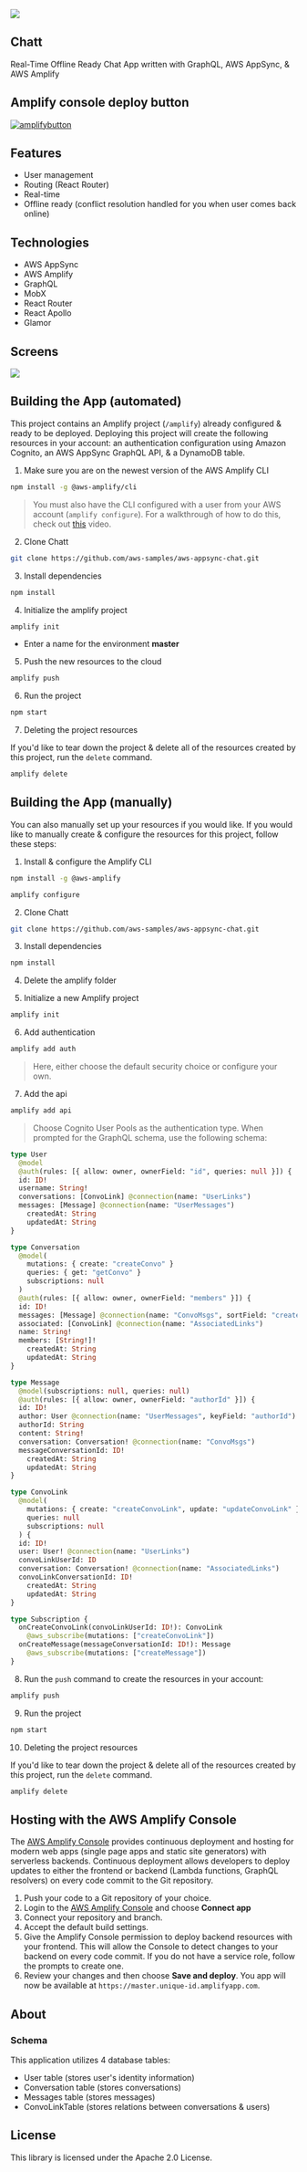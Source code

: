![](src/assets/hero1.jpg)

## Chatt

Real-Time Offline Ready Chat App written with GraphQL, AWS AppSync, & AWS Amplify

## Amplify console deploy button 

[![amplifybutton](https://oneclick.amplifyapp.com/button.svg)](https://console.aws.amazon.com/amplify/home#/deploy?repo=https://github.com/LincolnHedgehog/repository)


## Features

- User management
- Routing (React Router)
- Real-time
- Offline ready (conflict resolution handled for you when user comes back online)

## Technologies

- AWS AppSync
- AWS Amplify
- GraphQL
- MobX
- React Router
- React Apollo
- Glamor

## Screens

![](src/assets/hero2.jpg)

## Building the App (automated)

This project contains an Amplify project (`/amplify`) already configured & ready to be deployed. Deploying this project will create the following resources in your account: an authentication configuration using Amazon Cognito, an AWS AppSync GraphQL API, & a DynamoDB table.

1. Make sure you are on the newest version of the AWS Amplify CLI

```sh
npm install -g @aws-amplify/cli
```

> You must also have the CLI configured with a user from your AWS account (`amplify configure`). For a walkthrough of how to do this, check out [this](https://www.youtube.com/watch?v=fWbM5DLh25U) video.

2. Clone Chatt

```sh
git clone https://github.com/aws-samples/aws-appsync-chat.git
```

3. Install dependencies

```sh
npm install
```

4. Initialize the amplify project

```sh
amplify init
```
- Enter a name for the environment __master__

5. Push the new resources to the cloud

```sh
amplify push
```

6. Run the project

```sh
npm start
```

7. Deleting the project resources

If you'd like to tear down the project & delete all of the resources created by this project, run the `delete` command.

```sh
amplify delete
```


## Building the App (manually)

You can also manually set up your resources if you would like. If you would like to manually create & configure the resources for this project, follow these steps:

1. Install & configure the Amplify CLI

```sh
npm install -g @aws-amplify

amplify configure
```

2. Clone Chatt

```sh
git clone https://github.com/aws-samples/aws-appsync-chat.git
```

3. Install dependencies

```sh
npm install
```

4. Delete the amplify folder

5. Initialize a new Amplify project

```sh
amplify init
```

6. Add authentication

```sh
amplify add auth
```

> Here, either choose the default security choice or configure your own.

7. Add the api

```sh
amplify add api
```

> Choose Cognito User Pools as the authentication type.
> When prompted for the GraphQL schema, use the following schema:

```graphql
type User 
  @model 
  @auth(rules: [{ allow: owner, ownerField: "id", queries: null }]) {
  id: ID!
  username: String!
  conversations: [ConvoLink] @connection(name: "UserLinks")
  messages: [Message] @connection(name: "UserMessages")
	createdAt: String
	updatedAt: String
}

type Conversation
  @model(
    mutations: { create: "createConvo" }
    queries: { get: "getConvo" }
    subscriptions: null
  )
  @auth(rules: [{ allow: owner, ownerField: "members" }]) {
  id: ID!
  messages: [Message] @connection(name: "ConvoMsgs", sortField: "createdAt")
  associated: [ConvoLink] @connection(name: "AssociatedLinks")
  name: String!
  members: [String!]!
	createdAt: String
	updatedAt: String
}

type Message 
  @model(subscriptions: null, queries: null) 
  @auth(rules: [{ allow: owner, ownerField: "authorId" }]) {
  id: ID!
  author: User @connection(name: "UserMessages", keyField: "authorId")
  authorId: String
  content: String!
  conversation: Conversation! @connection(name: "ConvoMsgs")
  messageConversationId: ID!
	createdAt: String
	updatedAt: String
}

type ConvoLink 
  @model(
    mutations: { create: "createConvoLink", update: "updateConvoLink" }
    queries: null
    subscriptions: null
  ) {
  id: ID!
  user: User! @connection(name: "UserLinks")
  convoLinkUserId: ID
  conversation: Conversation! @connection(name: "AssociatedLinks")
  convoLinkConversationId: ID!
	createdAt: String
	updatedAt: String
}

type Subscription {
  onCreateConvoLink(convoLinkUserId: ID!): ConvoLink
    @aws_subscribe(mutations: ["createConvoLink"])
  onCreateMessage(messageConversationId: ID!): Message
    @aws_subscribe(mutations: ["createMessage"])
}
```

8. Run the `push` command to create the resources in your account:

```sh
amplify push
```

9. Run the project

```sh
npm start
```

10. Deleting the project resources

If you'd like to tear down the project & delete all of the resources created by this project, run the `delete` command.

```sh
amplify delete
```

## Hosting with the AWS Amplify Console

The [AWS Amplify Console](https://console.amplify.aws) provides continuous deployment and hosting for modern web apps (single page apps and static site generators) with serverless backends. Continuous deployment allows developers to deploy updates to either the frontend or backend (Lambda functions, GraphQL resolvers) on every code commit to the Git repository.

1. Push your code to a Git repository of your choice.
1. Login to the [AWS Amplify Console](https://console.aws.amazon.com/amplify/home) and choose **Connect app**
1. Connect your repository and branch.
1. Accept the default build settings.
1. Give the Amplify Console permission to deploy backend resources with your frontend. This will allow the Console to detect changes to your backend on every code commit. If you do not have a service role, follow the prompts to create one.
1. Review your changes and then choose **Save and deploy**. You app will now be available at `https://master.unique-id.amplifyapp.com`.

## About

### Schema

This application utilizes 4 database tables:

- User table (stores user's identity information)
- Conversation table (stores conversations)
- Messages table (stores messages)
- ConvoLinkTable (stores relations between conversations & users)

## License

This library is licensed under the Apache 2.0 License. 
